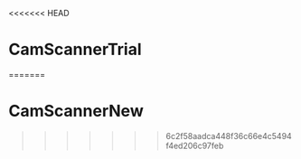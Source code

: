 <<<<<<< HEAD
# CamScannerTrial
=======
# CamScannerNew
>>>>>>> 6c2f58aadca448f36c66e4c5494f4ed206c97feb
